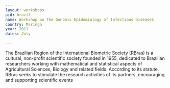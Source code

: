 ```yaml
---
layout: workshops
pid: brazil
name: Workshop on the Genomic Epidemiology of Infectious Diseases
country: Maringa
year: 2011
dates: July

---
```


The Brazilian Region of the International Biometric Society (RBras) is a cultural, non-profit scientific society founded in 1955, dedicated to Brazilian researchers working with mathematical and statistical aspects of Agricultural Sciences, Biology and related fields. According to its statute, RBras seeks to stimulate the research activities of its partners, encouraging and supporting scientific events
